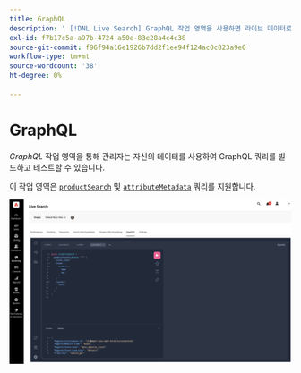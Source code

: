 ```yaml
---
title: GraphQL
description: ' [!DNL Live Search] GraphQL 작업 영역을 사용하면 라이브 데이터로 쿼리를 작성할 수 있습니다.'
exl-id: f7b17c5a-a97b-4724-a50e-83e28a4c4c38
source-git-commit: f96f94a16e1926b7dd2f1ee94f124ac0c823a9e0
workflow-type: tm+mt
source-wordcount: '38'
ht-degree: 0%

---
```


# GraphQL

*GraphQL* 작업 영역을 통해 관리자는 자신의 데이터를 사용하여 GraphQL 쿼리를 빌드하고 테스트할 수 있습니다.

이 작업 영역은 [`productSearch`](https://developer.adobe.com/commerce/services/graphql/live-search/product-search/) 및 [`attributeMetadata`](https://developer.adobe.com/commerce/services/graphql/live-search/attribute-metadata/) 쿼리를 지원합니다.

![GraphQL 작업 공간](assets/graphql.png)
